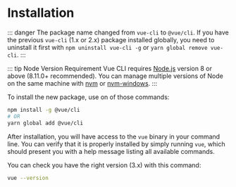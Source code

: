 # Installation

::: danger
The package name changed from `vue-cli` to `@vue/cli`.
If you have the previous `vue-cli` (1.x or 2.x) package installed globally, you need to uninstall it first with `npm uninstall vue-cli -g` or `yarn global remove vue-cli`.
:::

::: tip Node Version Requirement
Vue CLI requires [Node.js](https://nodejs.org/) version 8 or above (8.11.0+ recommended). You can manage multiple versions of Node on the same machine with [nvm](https://github.com/creationix/nvm) or [nvm-windows](https://github.com/coreybutler/nvm-windows).
:::

To install the new package, use on of those commands:

``` bash
npm install -g @vue/cli
# OR
yarn global add @vue/cli
```

After installation, you will have access to the `vue` binary in your command line. You can verify that it is properly installed by simply running `vue`, which should present you with a help message listing all available commands.

You can check you have the right version (3.x) with this command:

```bash
vue --version
```
